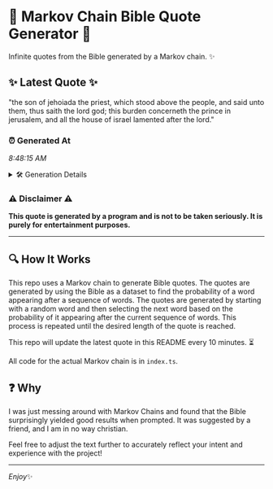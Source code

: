 # 📖 Markov Chain Bible Quote Generator 📖

Infinite quotes from the Bible generated by a Markov chain. ✨

## ✨ Latest Quote ✨
"the son of jehoiada the priest, which stood above the people, and said unto them, thus saith the lord god; this burden concerneth the prince in jerusalem, and all the house of israel lamented after the lord."

### ⏰ Generated At
*8:48:15 AM*

<details>
    <summary>🛠️ Generation Details</summary>
    <p>
        <strong>🌱 Seed:</strong> the<br>
        <strong>🔄 Iterations:</strong> 36<br>
        <strong>📜 Context History:</strong><br>[ the ]: son<br>[ the, son ]: of<br>[ the, son, of ]: jehoiada<br>[ the, son, of, jehoiada ]: the<br>[ the, son, of, jehoiada, the ]: priest,<br>[ the, son, of, jehoiada, the, priest, ]: which<br>[ son, of, jehoiada, the, priest,, which ]: stood<br>[ of, jehoiada, the, priest,, which, stood ]: above<br>[ jehoiada, the, priest,, which, stood, above ]: the<br>[ the, priest,, which, stood, above, the ]: people,<br>[ priest,, which, stood, above, the, people, ]: and<br>[ which, stood, above, the, people,, and ]: said<br>[ stood, above, the, people,, and, said ]: unto<br>[ above, the, people,, and, said, unto ]: them,<br>[ the, people,, and, said, unto, them, ]: thus<br>[ people,, and, said, unto, them,, thus ]: saith<br>[ and, said, unto, them,, thus, saith ]: the<br>[ said, unto, them,, thus, saith, the ]: lord<br>[ unto, them,, thus, saith, the, lord ]: god;<br>[ them,, thus, saith, the, lord, god; ]: this<br>[ thus, saith, the, lord, god;, this ]: burden<br>[ saith, the, lord, god;, this, burden ]: concerneth<br>[ the, lord, god;, this, burden, concerneth ]: the<br>[ lord, god;, this, burden, concerneth, the ]: prince<br>[ god;, this, burden, concerneth, the, prince ]: in<br>[ this, burden, concerneth, the, prince, in ]: jerusalem,<br>[ burden, concerneth, the, prince, in, jerusalem, ]: and<br>[ concerneth, the, prince, in, jerusalem,, and ]: all<br>[ the, prince, in, jerusalem,, and, all ]: the<br>[ prince, in, jerusalem,, and, all, the ]: house<br>[ in, jerusalem,, and, all, the, house ]: of<br>[ jerusalem,, and, all, the, house, of ]: israel<br>[ and, all, the, house, of, israel ]: lamented<br>[ all, the, house, of, israel, lamented ]: after<br>[ the, house, of, israel, lamented, after ]: the<br>[ house, of, israel, lamented, after, the ]: lord.<br>
    </p>
</details>

### ⚠️ Disclaimer ⚠️
**This quote is generated by a program and is not to be taken seriously. It is purely for entertainment purposes.**

---

## 🔍 How It Works

This repo uses a Markov chain to generate Bible quotes. The quotes are generated by using the Bible as a dataset to find the probability of a word appearing after a sequence of words. The quotes are generated by starting with a random word and then selecting the next word based on the probability of it appearing after the current sequence of words. This process is repeated until the desired length of the quote is reached.

This repo will update the latest quote in this README every 10 minutes. ⏳

All code for the actual Markov chain is in `index.ts`.

## ❓ Why

I was just messing around with Markov Chains and found that the Bible surprisingly yielded good results when prompted. 
It was suggested by a friend, and I am in no way christian.

Feel free to adjust the text further to accurately reflect your intent and experience with the project!

---

*Enjoy*✨
